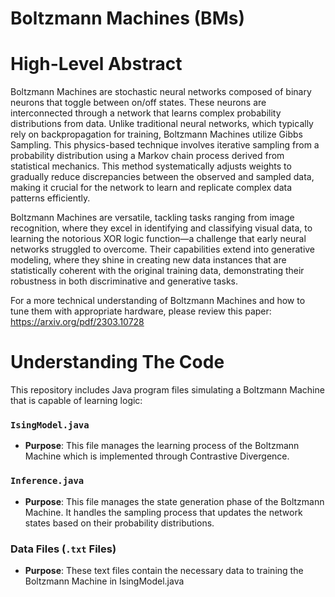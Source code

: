 # Boltzmann Machines (BMs)

# High-Level Abstract
Boltzmann Machines are stochastic neural networks composed of binary neurons that toggle between on/off states. These neurons are interconnected through a network that learns complex probability distributions from data. Unlike traditional neural networks, which typically rely on backpropagation for training, Boltzmann Machines utilize Gibbs Sampling. This physics-based technique involves iterative sampling from a probability distribution using a Markov chain process derived from statistical mechanics. This method systematically adjusts weights to gradually reduce discrepancies between the observed and sampled data, making it crucial for the network to learn and replicate complex data patterns efficiently.

Boltzmann Machines are versatile, tackling tasks ranging from image recognition, where they excel in identifying and classifying visual data, to learning the notorious XOR logic function—a challenge that early neural networks struggled to overcome. Their capabilities extend into generative modeling, where they shine in creating new data instances that are statistically coherent with the original training data, demonstrating their robustness in both discriminative and generative tasks.

For a more technical understanding of Boltzmann Machines and how to tune them with appropriate hardware, please review this paper: https://arxiv.org/pdf/2303.10728 

# Understanding The Code

This repository includes Java program files simulating a Boltzmann Machine that is capable of learning logic:

### `IsingModel.java`
- **Purpose**: This file manages the learning process of the Boltzmann Machine which is implemented through Contrastive Divergence. 
### `Inference.java`
- **Purpose**: This file manages the state generation phase of the Boltzmann Machine. It handles the sampling process that updates the network states based on their probability distributions. 


### Data Files (`.txt` Files)
- **Purpose**: These text files contain the necessary data to training the Boltzmann Machine in IsingModel.java

